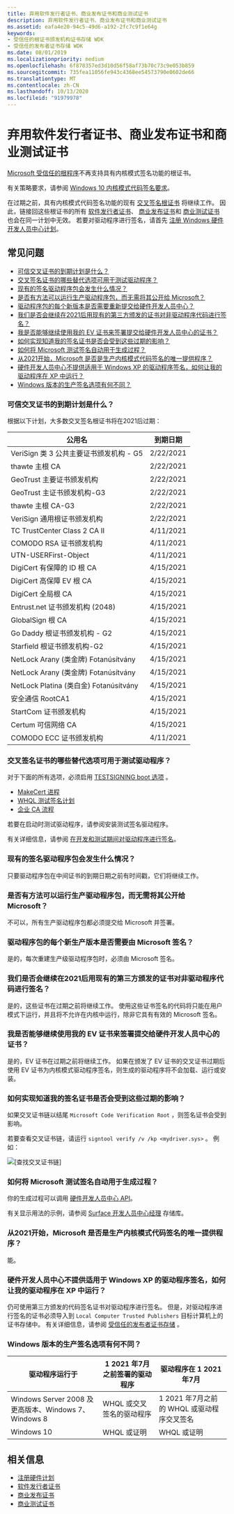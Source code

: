 ```yaml
---
title: 弃用软件发行者证书、商业发布证书和商业测试证书
description: 弃用软件发行者证书、商业发布证书和商业测试证书
ms.assetid: eafa4e20-94c5-49d6-a192-2fc7c9f1e64g
keywords:
- 受信任的根证书颁发机构证书存储 WDK
- 受信任的发布者证书存储 WDK
ms.date: 08/01/2019
ms.localizationpriority: medium
ms.openlocfilehash: 6f878357ed3d10d56f58af73b70c73c9e053b859
ms.sourcegitcommit: 735fea11056fe943c4368ee54573790e0602de66
ms.translationtype: MT
ms.contentlocale: zh-CN
ms.lasthandoff: 10/13/2020
ms.locfileid: "91979978"
---
```

# <a name="deprecation-of-software-publisher-certificates-commercial-release-certificates-and-commercial-test-certificates"></a>弃用软件发行者证书、商业发布证书和商业测试证书

[Microsoft 受信任的根程序](/security/trusted-root/program-requirements)不再支持具有内核模式签名功能的根证书。

有关策略要求，请参阅 [Windows 10 内核模式代码签名要求](/security/trusted-root/program-requirements#f-windows-10-kernel-mode-code-signing-kmcs-requirements)。

在过期之前，具有内核模式代码签名功能的现有 [交叉签名根证书](cross-certificates-for-kernel-mode-code-signing.md) 将继续工作。
因此，链接回这些根证书的所有 [软件发行者证书](software-publisher-certificate.md)、 [商业发布证书](commercial-release-certificate.md)和 [商业测试证书](commercial-test-certificate.md) 也会在同一计划中无效。  若要对驱动程序进行签名，请首先 [注册 Windows 硬件开发人员中心计划](../dashboard/register-for-the-hardware-program.md)。

## <a name="frequently-asked-questions"></a>常见问题
* [可信交叉证书的到期计划是什么？](#what-is-the-expiration-schedule-of-the-trusted-cross-certificates)
* [交叉签名证书的哪些替代选项可用于测试驱动程序？](#what-alternatives-to-cross-signed-certificates-are-available-for-testing-drivers)
* [现有的签名驱动程序包会发生什么情况？](#what-will-happen-to-my-existing-signed-driver-packages)
* [是否有方法可以运行生产驱动程序包，而无需将其公开给 Microsoft？](#is-there-a-way-to-run-production-driver-packages-without-exposing-it-to-microsoft)
* [驱动程序包的每个新版本是否需要重新提交给硬件开发人员中心？](#does-every-new-production-version-of-a-driver-package-need-to-be-signed-by-microsoft)
* [我们是否会继续在2021后用现有的第三方颁发的证书对非驱动程序代码进行签名？](#will-we-continue-to-be-able-to-sign-non-driver-code-with-our-existing-3rd-party-issued-certificates-after-2021)
* [我是否能够继续使用我的 EV 证书来签署提交给硬件开发人员中心的证书？](#will-i-be-able-to-continue-using-my-ev-certificate-for-signing-submissions-to-hardware-dev-center)
* [如何实现知道我的签名证书是否会受到这些过期的影响？](#how-do-i-know-if-my-signing-certificate-will-be-impacted-by-these-expirations)
* [如何将 Microsoft 测试签名自动用于生成过程？](#how-can-we-automate-microsoft-test-signing-to-work-with-our-build-processes)
* [从2021开始，Microsoft 是否是生产内核模式代码签名的唯一提供程序？](#starting-in-2021-will-microsoft-be-the-sole-provider-of-production-kernel-mode-code-signatures)
* [硬件开发人员中心不提供适用于 Windows XP 的驱动程序签名，如何让我的驱动程序在 XP 中运行？](#hardware-dev-center-doesnt-provide-driver-signing-for-windows-xp-how-can-i-have-my-drivers-run-in-xp)
* [Windows 版本的生产签名选项有何不同？](#how-do-production-signing-options-differ-by-windows-version)

### <a name="what-is-the-expiration-schedule-of-the-trusted-cross-certificates"></a>可信交叉证书的到期计划是什么？

根据以下计划，大多数交叉签名根证书将在2021后过期：

|公用名| 到期日期|
|-----------|---------------|
|VeriSign 类 3 公共主要证书颁发机构 - G5       |2/22/2021|
|thawte 主根 CA                                             |2/22/2021|
|GeoTrust 主要证书颁发机构                           |2/22/2021|
|GeoTrust 主证书颁发机构-G3                      |2/22/2021|
|thawte 主根 CA-G3                                        |2/22/2021|
|VeriSign 通用根证书颁发机构                    |2/22/2021|
|TC TrustCenter Class 2 CA II                                       |4/11/2021|
|COMODO RSA 证书颁发机构                                 |4/11/2021|
|UTN-USERFirst-Object                                               |4/11/2021|
|DigiCert 有保障的 ID 根 CA                                        |4/15/2021|
|DigiCert 高保障 EV 根 CA                                 |4/15/2021|
|DigiCert 全局根 CA                                            |4/15/2021|
|Entrust.net 证书颁发机构 (2048)                         |4/15/2021|
|GlobalSign 根 CA                                                 |4/15/2021|
|Go Daddy 根证书颁发机构 - G2                           |4/15/2021|
|Starfield 根证书颁发机构-G2                          |4/15/2021|
|NetLock Arany (类金牌) Fotanúsítvány                           |4/15/2021|
|NetLock Arany (类金牌) Fotanúsítvány                           |4/15/2021|
|NetLock Platina (类白金) Fotanúsítvány                     |4/15/2021|
|安全通信 RootCA1                                     |4/15/2021|
|StartCom 证书颁发机构                                   |4/15/2021|
|Certum 可信网络 CA                                          |4/15/2021|
|COMODO ECC 证书颁发机构                                 |4/11/2021|

### <a name="what-alternatives-to-cross-signed-certificates-are-available-for-testing-drivers"></a>交叉签名证书的哪些替代选项可用于测试驱动程序？

对于下面的所有选项，必须启用 [TESTSIGNING boot 选项](the-testsigning-boot-configuration-option.md) 。

- [MakeCert 进程](makecert-test-certificate.md)
- [WHQL 测试签名计划](whql-test-signature-program.md)
- [企业 CA 流程](enterprise-ca-test-certificate.md)

若要在启动时测试驱动程序，请参阅安装测试签名驱动程序。

有关详细信息，请参阅 [在开发和测试期间对驱动程序进行签名](./introduction-to-test-signing.md)。

### <a name="what-will-happen-to-my-existing-signed-driver-packages"></a>现有的签名驱动程序包会发生什么情况？ 

只要驱动程序包在中间证书的到期日期之前有时间戳，它们将继续工作。

### <a name="is-there-a-way-to-run-production-driver-packages-without-exposing-it-to-microsoft"></a>是否有方法可以运行生产驱动程序包，而无需将其公开给 Microsoft？ 

不可以，所有生产驱动程序包都必须提交给 Microsoft 并签署。 

### <a name="does-every-new-production-version-of-a-driver-package-need-to-be-signed-by-microsoft"></a>驱动程序包的每个新生产版本是否需要由 Microsoft 签名？

是的，每次重建生产级驱动程序包时，必须由 Microsoft 签名。

### <a name="will-we-continue-to-be-able-to-sign-non-driver-code-with-our-existing-3rd-party-issued-certificates-after-2021"></a>我们是否会继续在2021后用现有的第三方颁发的证书对非驱动程序代码进行签名？

是的，这些证书在过期之前将继续工作。 使用这些证书签名的代码将只能在用户模式下运行，并且将不允许在内核中运行，除非它具有有效的 Microsoft 签名。

### <a name="will-i-be-able-to-continue-using-my-ev-certificate-for-signing-submissions-to-hardware-dev-center"></a>我是否能够继续使用我的 EV 证书来签署提交给硬件开发人员中心的证书？  

是的，EV 证书在过期之前将继续工作。 如果在颁发了 EV 证书的交叉证书过期后使用 EV 证书为内核模式驱动程序签名，则生成的驱动程序将不会加载、运行或安装。

### <a name="how-do-i-know-if-my-signing-certificate-will-be-impacted-by-these-expirations"></a>如何实现知道我的签名证书是否会受到这些过期的影响？ 

如果交叉证书链以结尾 `Microsoft Code Verification Root` ，则签名证书会受到影响。 

若要查看交叉证书链，请运行 `signtool verify /v /kp <mydriver.sys>` 。 例如：

![[查找交叉证书链]](images/signtoolcrosssigexample.png)

### <a name="how-can-we-automate-microsoft-test-signing-to-work-with-our-build-processes"></a>如何将 Microsoft 测试签名自动用于生成过程？

你的生成过程可以调用 [硬件开发人员中心 API](../dashboard/dashboard-api.md)。 

有关显示用法的示例，请参阅 [Surface 开发人员中心经理](https://github.com/Microsoft/SDCM) 存储库。

### <a name="starting-in-2021-will-microsoft-be-the-sole-provider-of-production-kernel-mode-code-signatures"></a>从2021开始，Microsoft 是否是生产内核模式代码签名的唯一提供程序？ 

能。

### <a name="hardware-dev-center-doesnt-provide-driver-signing-for-windows-xp-how-can-i-have-my-drivers-run-in-xp"></a>硬件开发人员中心不提供适用于 Windows XP 的驱动程序签名，如何让我的驱动程序在 XP 中运行？

仍可使用第三方颁发的代码签名证书对驱动程序进行签名。 但是，对驱动程序进行签名的证书必须导入到 `Local Computer Trusted Publishers` 目标计算机上的证书存储中。 有关详细信息，请参阅 [受信任的发布者证书存储](trusted-publishers-certificate-store.md) 。

### <a name="how-do-production-signing-options-differ-by-windows-version"></a>Windows 版本的生产签名选项有何不同？

|驱动程序运行于| 1 2021 年7月之前签署的驱动程序| 驱动程序在 1 2021 年7月 |
| - | - | - |
|Windows Server 2008 及更高版本、Windows 7、Windows 8| WHQL 或交叉签名的驱动程序| 1 2021 年7月之前的 WHQL 或驱动程序交叉签名|
|Windows 10| WHQL 或证明 | WHQL 或证明 |


## <a name="related-information"></a>相关信息

* [注册硬件计划](../dashboard/register-for-the-hardware-program.md)
* [软件发行者证书](software-publisher-certificate.md)
* [商业发布证书](commercial-release-certificate.md)
* [商业测试证书](commercial-test-certificate.md)